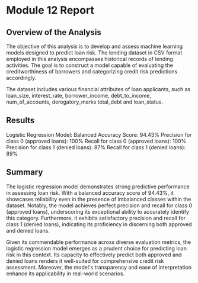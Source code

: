 # Module 12 Report

## Overview of the Analysis

The objective of this analysis is to develop and assess machine learning models designed to predict loan risk. The lending dataset in CSV format employed in this analysis encompasses historical records of lending activities. The goal is to construct a model capable of evaluating the creditworthiness of borrowers and categorizing credit risk predictions accordingly.

The dataset includes various financial attributes of loan applicants, such as loan_size, interest_rate, borrower_income, debt_to_income, num_of_accounts, derogatory_marks total_debt and loan_status.

## Results
Logistic Regression Model:
Balanced Accuracy Score: 94.43%
Precision for class 0 (approved loans): 100%
Recall for class 0 (approved loans): 100%
Precision for class 1 (denied loans): 87%
Recall for class 1 (denied loans): 89%

## Summary
The logistic regression model demonstrates strong predictive performance in assessing loan risk. With a balanced accuracy score of 94.43%, it showcases reliability even in the presence of imbalanced classes within the dataset. Notably, the model achieves perfect precision and recall for class 0 (approved loans), underscoring its exceptional ability to accurately identify this category. Furthermore, it exhibits satisfactory precision and recall for class 1 (denied loans), indicating its proficiency in discerning both approved and denied loans.

Given its commendable performance across diverse evaluation metrics, the logistic regression model emerges as a prudent choice for predicting loan risk in this context. Its capacity to effectively predict both approved and denied loans renders it well-suited for comprehensive credit risk assessment. Moreover, the model's transparency and ease of interpretation enhance its applicability in real-world scenarios.
